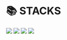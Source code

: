 
<!--
**jonghoon7431/jonghoon7431** is a ✨ _special_ ✨ repository because its `README.md` (this file) appears on your GitHub profile.-->

<br>

<div><h1>📚 STACKS</h1></div>
<div>
  <img src="https://img.shields.io/badge/HTML5-E34F26?style=for-the-badge&logo=java&logoColor=white"> 
  <img src="https://img.shields.io/badge/CSS-1572B6?style=for-the-badge&logo=java&logoColor=white">
  <img src="https://img.shields.io/badge/JAVASCRIPT-F7DF1E?style=for-the-badge&logo=java&logoColor=white">
  <img src="https://img.shields.io/badge/JQUERY-0769AD?style=for-the-badge&logo=java&logoColor=white">
</div>
